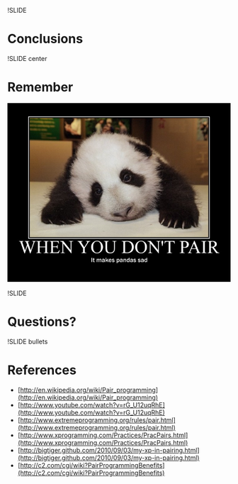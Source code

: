 !SLIDE
# Conclusions #

!SLIDE center
# Remember #
![img/panda.jpg](img/panda.jpg)

!SLIDE
# Questions? #

!SLIDE bullets
# References #

* [http://en.wikipedia.org/wiki/Pair_programming](http://en.wikipedia.org/wiki/Pair_programming)
* [http://www.youtube.com/watch?v=rG_U12uqRhE](http://www.youtube.com/watch?v=rG_U12uqRhE)
* [http://www.extremeprogramming.org/rules/pair.html](http://www.extremeprogramming.org/rules/pair.html)
* [http://www.xprogramming.com/Practices/PracPairs.html](http://www.xprogramming.com/Practices/PracPairs.html)
* [http://bigtiger.github.com/2010/09/03/my-xp-in-pairing.html](http://bigtiger.github.com/2010/09/03/my-xp-in-pairing.html)
* [http://c2.com/cgi/wiki?PairProgrammingBenefits](http://c2.com/cgi/wiki?PairProgrammingBenefits)